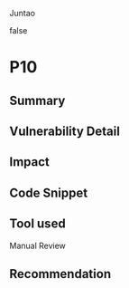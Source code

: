 Juntao

false

# P10

## Summary

## Vulnerability Detail

## Impact

## Code Snippet

## Tool used

Manual Review

## Recommendation
